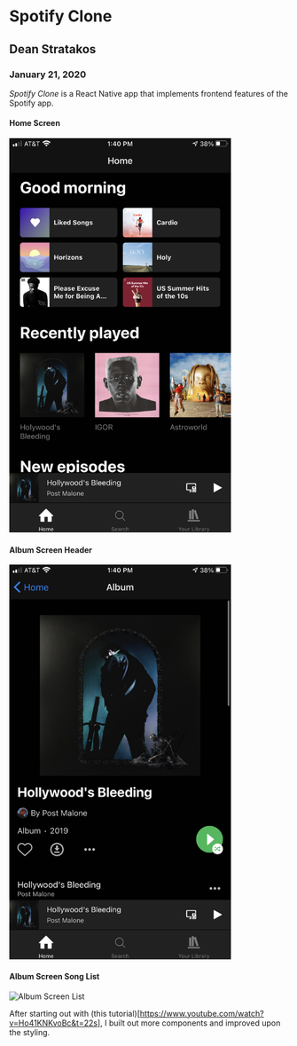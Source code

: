 # Spotify Clone

## Dean Stratakos

### January 21, 2020

*Spotify Clone* is a React Native app that implements frontend features of the Spotify app.

#### Home Screen

<img width="400" src="assets/images/HomeScreen.PNG" alt="Home Screen">

#### Album Screen Header

<img width="400" src="assets/images/AlbumScreenHeader.PNG" alt="Album Screen Header">

#### Album Screen Song List

<img width="400" src="assets/images/AlbumScreenList.PNG" alt="Album Screen List">

After starting out with (this tutorial)[https://www.youtube.com/watch?v=Ho41KNKvoBc&t=22s], I built out more components and improved upon the styling.
